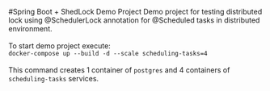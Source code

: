 #Spring Boot + ShedLock Demo Project
Demo project for testing distributed lock using @SchedulerLock annotation for @Scheduled tasks in distributed environment.<br/><br/>
To start demo project execute:<br/>
`docker-compose up --build -d --scale scheduling-tasks=4`<br/><br/>
This command creates 1 container of `postgres` and 4 containers of `scheduling-tasks` services.<br/>
